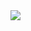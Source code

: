<html>
<audio autoplay loop>
  <source src="http://docs.google.com/uc?export=open&id=14tZJ8p-yk6RnNPJFT7WsZxIH1-x_dtQy" type="audio/mp3">
</audio>

<img src="https://drive.google.com/uc?id=1SADfEcEBQV4ithAuYWdoj7X3u_nipDRp">


  </html>
